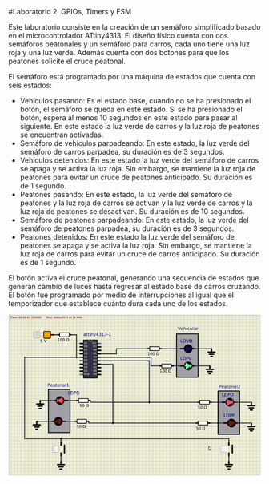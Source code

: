 #Laboratorio 2. GPIOs, Timers y FSM

Este laboratorio consiste en la creación de un semáforo simplificado basado en el microcontrolador ATtiny4313. El diseño físico cuenta con dos semáforos peatonales y un semáforo para carros, cada uno tiene una luz roja y una luz verde. Además cuenta con dos botones para que los peatones solicite el cruce peatonal.

El semáforo está programado por una máquina de estados que cuenta con seis estados:
- Vehículos pasando: Es el estado base, cuando no se ha presionado el botón, el semáforo se queda en este estado. Si se ha presionado el botón, espera al menos 10 segundos en este estado para pasar al siguiente. En este estado la luz verde de carros y la luz roja de peatones se encuentran activadas.
- Semáforo de vehículos parpadeando: En este estado, la luz verde del semáforo de carros parpadea, su duración es de 3 segundos.
- Vehículos detenidos: En este estado la luz verde del semáforo de carros se apaga y se activa la luz roja. Sin embargo, se mantiene la luz roja de peatones para evitar un cruce de peatones anticipado. Su duración es de 1 segundo.
- Peatones pasando: En este estado, la luz verde del semáforo de peatones y la luz roja de carros se activan y la luz verde de carros y la luz roja de peatones se desactivan. Su duración es de 10 segundos. 
- Semáforo de peatones parpadeando: En este estado, la luz verde del semáforo de peatones parpadea, su duración es de 3 segundos.
- Peatones detenidos: En este estado la luz verde del semáforo de peatones se apaga y se activa la luz roja. Sin embargo, se mantiene la luz roja de carros para evitar un cruce de carros anticipado. Su duración es de 1 segundo.

El botón activa el cruce peatonal, generando una secuencia de estados que generan cambio de luces hasta regresar al estado base de carros cruzando. El botón fue programado por medio de interrupciones al igual que el temporizador que establece cuánto dura cada uno de los estados.

![](informe/images/0-CM.png)
